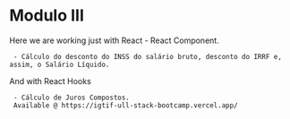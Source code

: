 # Modulo III

Here we are working just with React - React Component.

     - Cálculo do desconto do INSS do salário bruto, desconto do IRRF e, assim, o Salário Líquido.

And with React Hooks

     - Cálculo de Juros Compostos.
     Available @ https://igtif-ull-stack-bootcamp.vercel.app/
